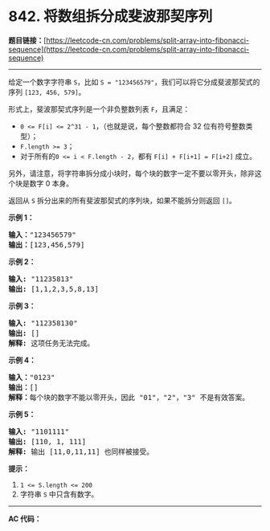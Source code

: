 # 842. 将数组拆分成斐波那契序列

**题目链接：**[https://leetcode-cn.com/problems/split-array-into-fibonacci-sequence](https://leetcode-cn.com/problems/split-array-into-fibonacci-sequence)

---

<div class="content__1Y2H">
 <div class="notranslate">
  <p>给定一个数字字符串 <code>S</code>，比如 <code>S = "123456579"</code>，我们可以将它分成斐波那契式的序列 <code>[123, 456, 579]</code>。</p> 
  <p>形式上，斐波那契式序列是一个非负整数列表 <code>F</code>，且满足：</p> 
  <ul> 
   <li><code>0 &lt;= F[i] &lt;= 2^31 - 1</code>，（也就是说，每个整数都符合 32 位有符号整数类型）；</li> 
   <li><code>F.length &gt;= 3</code>；</li> 
   <li>对于所有的<code>0 &lt;= i &lt; F.length - 2</code>，都有 <code>F[i] + F[i+1] = F[i+2]</code> 成立。</li> 
  </ul> 
  <p>另外，请注意，将字符串拆分成小块时，每个块的数字一定不要以零开头，除非这个块是数字 0 本身。</p> 
  <p>返回从 <code>S</code> 拆分出来的所有斐波那契式的序列块，如果不能拆分则返回 <code>[]</code>。</p> 
  <p><strong>示例 1：</strong></p> 
  <pre class="language-text"><strong>输入：</strong>"123456579"
<strong>输出：</strong>[123,456,579]
</pre> 
  <p><strong>示例 2：</strong></p> 
  <pre class="language-text"><strong>输入: </strong>"11235813"
<strong>输出: </strong>[1,1,2,3,5,8,13]
</pre> 
  <p><strong>示例 3：</strong></p> 
  <pre class="language-text"><strong>输入: </strong>"112358130"
<strong>输出: </strong>[]
<strong>解释: </strong>这项任务无法完成。
</pre> 
  <p><strong>示例 4：</strong></p> 
  <pre class="language-text"><strong>输入：</strong>"0123"
<strong>输出：</strong>[]
<strong>解释：</strong>每个块的数字不能以零开头，因此 "01"，"2"，"3" 不是有效答案。
</pre> 
  <p><strong>示例 5：</strong></p> 
  <pre class="language-text"><strong>输入: </strong>"1101111"
<strong>输出: </strong>[110, 1, 111]
<strong>解释: </strong>输出 [11,0,11,11] 也同样被接受。
</pre> 
  <p><strong>提示：</strong></p> 
  <ol> 
   <li><code>1 &lt;= S.length&nbsp;&lt;= 200</code></li> 
   <li>字符串 <code>S</code> 中只含有数字。</li> 
  </ol> 
 </div>
</div>

---

**AC 代码：**

```java

```